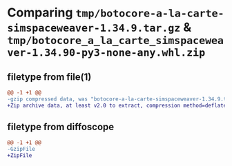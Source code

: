 # Comparing `tmp/botocore-a-la-carte-simspaceweaver-1.34.9.tar.gz` & `tmp/botocore_a_la_carte_simspaceweaver-1.34.90-py3-none-any.whl.zip`

## filetype from file(1)

```diff
@@ -1 +1 @@
-gzip compressed data, was "botocore-a-la-carte-simspaceweaver-1.34.9.tar", last modified: Thu Dec 28 01:07:04 2023, max compression
+Zip archive data, at least v2.0 to extract, compression method=deflate
```

## filetype from diffoscope

```diff
@@ -1 +1 @@
-GzipFile
+ZipFile
```

